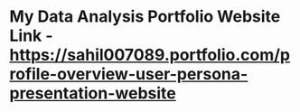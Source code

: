 # My Data Analysis Portfolio Website Link - https://sahil007089.portfolio.com/profile-overview-user-persona-presentation-website
